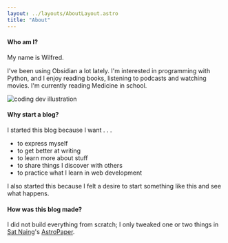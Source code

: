 ```yaml
---
layout: ../layouts/AboutLayout.astro
title: "About"
---
```

#### Who am I?

My name is Wilfred.

I've been using Obsidian a lot lately. I'm interested in programming with Python, and I enjoy reading books, listening to podcasts and watching movies. 
I'm currently reading Medicine in school.


<div>
  <img src="/assets/dev.svg" class="sm:w-1/2 mx-auto" alt="coding dev illustration">
</div>


#### Why start a blog?

I started this blog because I want . . .
  - to express myself 
  - to get better at writing
  -  to learn more about stuff
  -  to share things I discover with others
  -  to practice what I learn in web development
  

I also started this because I felt a desire to start something like this and see what happens.





#### How was this blog made?

I did not build everything from scratch; I only tweaked one or two things in [Sat Naing](https://github.com/satnaing)'s [AstroPaper](https://astro.build/themes/details/astro-paper/).
